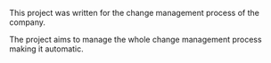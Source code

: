 This project was written for the change management process of the company.

The project aims to manage the whole change management process making it automatic.
